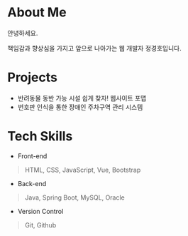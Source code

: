 <h1>About Me</h1>

안녕하세요.<p>
책임감과 향상심을 가지고 앞으로 나아가는 웹 개발자 정경호입니다.

<h1>Projects</h1>

- 반려동물 동반 가능 시설 쉽게 찾자! 웹사이트 포맵
- 번호판 인식을 통한 장애인 주차구역 관리 시스템

<h1>Tech Skills</h1>

- Front-end

> HTML, CSS, JavaScript, Vue, Bootstrap

- Back-end
  
> Java, Spring Boot, MySQL, Oracle

- Version Control
  
> Git, Github
